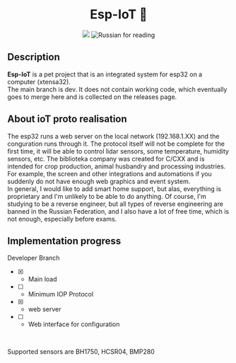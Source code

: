 <h1 align="center"> Esp-IoT 🗼 </h1>
<div align = "center">

<img src="https://img.shields.io/badge/Version-v0.1-blue.svg">
<link to the source="https://github.com/Nam4ik/esp-iot/blob/main/README.md " target="_blank" rel="no access">
<img src="https://img.shields.io/badge/README-RUSSIAN-blue ?style=flat square and logo=github" alt="Russian for reading">
</a>
<br>
</div>

## Description 

**Esp-IoT** is a pet project that is an integrated system for esp32 on a computer (xtensa32).
<br>
The main branch is dev. It does not contain working code, which eventually goes to merge here and is collected on the releases page.

## About ioT proto realisation
The esp32 runs a web server on the local network (192.168.1.XX) and the conguration runs through it. The protocol itself will not be complete for the first time, it will be able to control lidar sensors, some temperature, humidity
sensors, etc.
The biblioteka company was created for C/CXX and is intended for crop production, animal husbandry and processing industries. For example, the screen and other integrations and automations if you suddenly do not have enough web graphics and event system.
<br>
In general, I would like to add smart home support, but alas, everything is proprietary and I'm unlikely to be able to do anything. Of course, I'm studying to be a reverse engineer, but all types of reverse engineering are banned in the Russian Federation, and I also have a lot of free time,
which is not enough, especially before exams. 

## Implementation progress

Developer Branch
- [x] - Main load
- [ ] - Minimum IOP Protocol
- [x] - web server
- [ ] - Web interface for configuration

<br>

Supported sensors are BH1750, HCSR04, BMP280